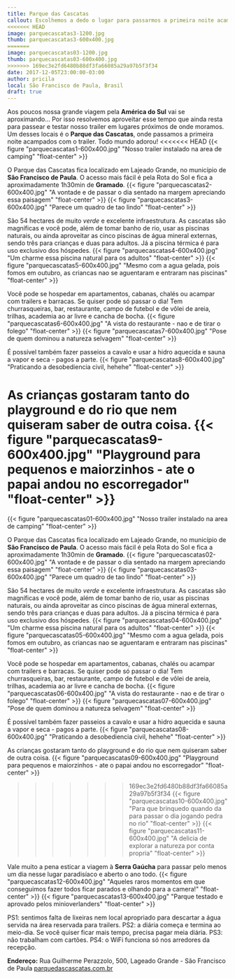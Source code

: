 ```yaml
---
title: Parque das Cascatas
callout: Escolhemos a dedo o lugar para passarmos a primeira noite acampados com o trailer...
<<<<<<< HEAD
image: parquecascatas3-1200.jpg
thumb: parquecascatas3-600x400.jpg
=======
image: parquecascatas03-1200.jpg
thumb: parquecascatas03-600x400.jpg
>>>>>>> 169ec3e2fd6480b88df3fa66085a29a97b5f3f34
date: 2017-12-05T23:00:00-03:00
author: pricila
local: São Francisco de Paula, Brasil
draft: true
---
```


Aos poucos nossa grande viagem pela **América do Sul** vai se aproximando... Por isso resolvemos aproveitar esse tempo que ainda resta para passear e testar nosso trailer em lugares próximos de onde moramos. Um desses locais é o **Parque das Cascatas**, onde passamos a primeira noite acampados com o trailer. Todo mundo adorou!
<<<<<<< HEAD
{{< figure "parquecascatas1-600x400.jpg" "Nosso trailer instalado na area de camping" "float-center" >}}

O Parque das Cascatas fica localizado em Lajeado Grande, no município de **São Francisco de Paula**. O acesso mais fácil é pela Rota do Sol e fica a aproximadamente 1h30min de **Gramado**.
{{< figure "parquecascatas2-600x400.jpg" "A vontade e de passar o dia sentado na margem apreciando essa paisagem" "float-center" >}}
{{< figure "parquecascatas3-600x400.jpg" "Parece um quadro de tao lindo" "float-center" >}}

São 54 hectares de muito *verde* e excelente infraestrutura. As cascatas são magníficas e você pode, além de tomar banho de rio, usar as piscinas naturais, ou ainda aproveitar as cinco piscinas de água mineral externas, sendo três para crianças e duas para adultos. Já a piscina térmica é para uso exclusivo dos hóspedes. 
{{< figure "parquecascatas4-600x400.jpg" "Um charme essa piscina natural para os adultos" "float-center" >}}
{{< figure "parquecascatas5-600x400.jpg" "Mesmo com a agua gelada, pois fomos em outubro, as criancas nao se aguentaram e entraram nas piscinas" "float-center" >}}

Você pode se hospedar em apartamentos, cabanas, chalés ou acampar com trailers e barracas. Se quiser pode só passar o dia! Tem churrasqueiras, bar, restaurante, campo de futebol e de vôlei de areia, trilhas, academia ao ar livre e cancha de bocha. 
{{< figure "parquecascatas6-600x400.jpg" "A vista do restaurante - nao e de tirar o folego" "float-center" >}}
{{< figure "parquecascatas7-600x400.jpg" "Pose de quem dominou a natureza selvagem" "float-center" >}}

É possível também fazer passeios a cavalo e usar a hidro aquecida e sauna a vapor e seca - pagos a parte. 
{{< figure "parquecascatas8-600x400.jpg" "Praticando a desobediencia civil, hehehe" "float-center" >}}

As crianças gostaram tanto do playground e do rio que nem quiseram saber de outra coisa. 
{{< figure "parquecascatas9-600x400.jpg" "Playground para pequenos e maiorzinhos - ate o papai andou no escorregador" "float-center" >}}
=======
{{< figure "parquecascatas01-600x400.jpg" "Nosso trailer instalado na area de camping" "float-center" >}}

O Parque das Cascatas fica localizado em Lajeado Grande, no município de **São Francisco de Paula**. O acesso mais fácil é pela Rota do Sol e fica a aproximadamente 1h30min de **Gramado**.
{{< figure "parquecascatas02-600x400.jpg" "A vontade e de passar o dia sentado na margem apreciando essa paisagem" "float-center" >}}
{{< figure "parquecascatas03-600x400.jpg" "Parece um quadro de tao lindo" "float-center" >}}

São 54 hectares de muito *verde* e excelente infraestrutura. As cascatas são magníficas e você pode, além de tomar banho de rio, usar as piscinas naturais, ou ainda aproveitar as cinco piscinas de água mineral externas, sendo três para crianças e duas para adultos. Já a piscina térmica é para uso exclusivo dos hóspedes. 
{{< figure "parquecascatas04-600x400.jpg" "Um charme essa piscina natural para os adultos" "float-center" >}}
{{< figure "parquecascatas05-600x400.jpg" "Mesmo com a agua gelada, pois fomos em outubro, as criancas nao se aguentaram e entraram nas piscinas" "float-center" >}}

Você pode se hospedar em apartamentos, cabanas, chalés ou acampar com trailers e barracas. Se quiser pode só passar o dia! Tem churrasqueiras, bar, restaurante, campo de futebol e de vôlei de areia, trilhas, academia ao ar livre e cancha de bocha. 
{{< figure "parquecascatas06-600x400.jpg" "A vista do restaurante - nao e de tirar o folego" "float-center" >}}
{{< figure "parquecascatas07-600x400.jpg" "Pose de quem dominou a natureza selvagem" "float-center" >}}

É possível também fazer passeios a cavalo e usar a hidro aquecida e sauna a vapor e seca - pagos a parte. 
{{< figure "parquecascatas08-600x400.jpg" "Praticando a desobediencia civil, hehehe" "float-center" >}}

As crianças gostaram tanto do playground e do rio que nem quiseram saber de outra coisa. 
{{< figure "parquecascatas09-600x400.jpg" "Playground para pequenos e maiorzinhos - ate o papai andou no escorregador" "float-center" >}}
>>>>>>> 169ec3e2fd6480b88df3fa66085a29a97b5f3f34
{{< figure "parquecascatas10-600x400.jpg" "Para que brinquedo quando da para passar o dia jogando pedra no rio" "float-center" >}}
{{< figure "parquecascatas11-600x400.jpg" "A delicia de explorar a natureza por conta propria" "float-center" >}}

Vale muito a pena esticar a viagem à **Serra Gaúcha** para passar pelo menos um dia nesse lugar paradisíaco e aberto o ano todo.
{{< figure "parquecascatas12-600x400.jpg" "Aqueles raros momentos em que conseguimos fazer todos ficar parados e olhando para a camera!" "float-center" >}}
{{< figure "parquecascatas13-600x400.jpg" "Parque testado e aprovado pelos minioverlanders" "float-center" >}}

PS1: sentimos falta de lixeiras nem local apropriado para descartar a água servida na área reservada para trailers.
PS2: a diária começa e termina ao meio-dia. Se você quiser ficar mais tempo, precisa pagar meia diária.
PS3: não trabalham com cartões.
PS4: o WiFi funciona só nos arredores da recepção.

**Endereço:** Rua Guilherme Perazzolo, 500, Lageado Grande - São Francisco de Paula
[parquedascascatas.com.br](http://parquedascascatas.com.br)

